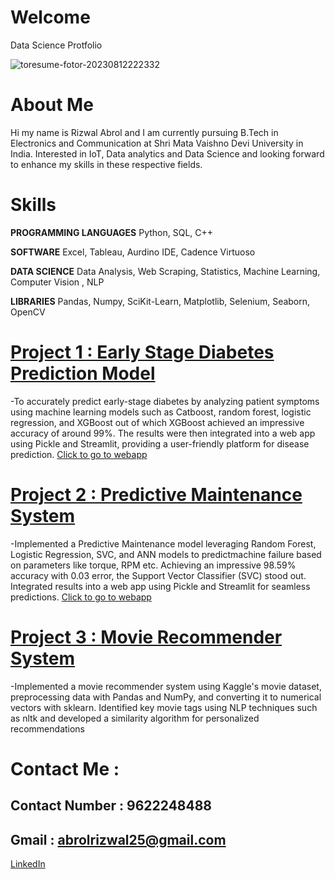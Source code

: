 # Welcome
Data Science Protfolio

![toresume-fotor-20230812222332](https://github.com/Rizwal/Rizwal_portfolio/assets/87907843/a88075d9-51f0-4c12-bbad-94205116b2d5)

# About Me
Hi my name is Rizwal Abrol and I am currently pursuing B.Tech in Electronics and Communication at Shri Mata Vaishno Devi University in India. Interested in IoT, Data analytics and Data Science and looking forward to enhance my skills in these respective fields.

# Skills
**PROGRAMMING LANGUAGES** 
Python, SQL, C++

**SOFTWARE** 
Excel, Tableau, Aurdino IDE, Cadence Virtuoso

**DATA SCIENCE** 
Data Analysis, Web Scraping, Statistics, Machine Learning, Computer Vision , NLP

**LIBRARIES** 
Pandas, Numpy, SciKit-Learn, Matplotlib, Selenium, Seaborn, OpenCV

# [Project 1 : Early Stage Diabetes Prediction Model](https://github.com/Rizwal/Early-Stage-Diabetes-Prediction)
-To accurately predict early-stage diabetes by analyzing patient symptoms using machine learning models such as Catboost, random forest, logistic regression, and XGBoost out of which XGBoost achieved an impressive accuracy of around 99%.
The results were then integrated into a web app using Pickle and Streamlit, providing a user-friendly platform for disease prediction. 
[Click to go to webapp](https://early-stage-diabetes-prediction.streamlit.app/)
 
# [Project 2 : Predictive Maintenance System](https://github.com/Rizwal/Predictive_Maintenance_Model)
-Implemented a Predictive Maintenance model leveraging Random Forest, Logistic Regression, SVC, and ANN models to predictmachine failure based on parameters like torque, RPM etc. 
Achieving an impressive 98.59% accuracy with 0.03 error, the Support Vector Classifier (SVC) stood out.
Integrated results into a web app using Pickle and Streamlit for seamless predictions.
[Click to go to webapp](https://predictivemaintainencemodel.streamlit.app/)

# [Project 3 : Movie Recommender System](https://github.com/Rizwal/Movie-Recommender-System)
-Implemented a movie recommender system using Kaggle's movie dataset, preprocessing data with Pandas and NumPy, and converting it to numerical vectors with sklearn. 
Identified key movie tags using NLP techniques such as nltk and developed a similarity algorithm for personalized recommendations

# Contact Me :
Contact Number : 9622248488
---
Gmail : abrolrizwal25@gmail.com
---
[LinkedIn](https://www.linkedin.com/in/rizwal-abrol007/)


